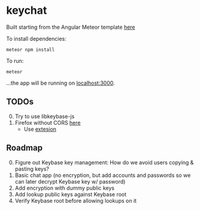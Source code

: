 # keychat

Built starting from the Angular Meteor template [here](https://angular-meteor.com/tutorials/whatsapp/meteor/bootstrapping)

To install dependencies:

    meteor npm install

To run:

    meteor

...the app will be running on [localhost:3000](http://localhost:3000).

## TODOs

 0. Try to use libkeybase-js
 1. Firefox without CORS [here](https://stackoverflow.com/questions/17711924/disable-cross-domain-web-security-in-firefox)
    + Use [extesion](https://addons.mozilla.org/en-US/firefox/addon/cross-domain-cors/)

## Roadmap

 0. Figure out Keybase key management: How do we avoid users copying & pasting keys?
 1. Basic chat app (no encryption, but add accounts and passwords so we can later decrypt Keybase key w/ password)
 2. Add encryption with dummy public keys
 3. Add lookup public keys against Keybase root
 4. Verify Keybase root before allowing lookups on it
